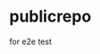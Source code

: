 # publicrepo
for e2e test




























































































































































































































































































































































































































































































































































































































































































































































































































































































































































































































































































































































































































































































































































































































































































































































































































































































































































































































































































































































































































































































































































































































































































































































































































































































































